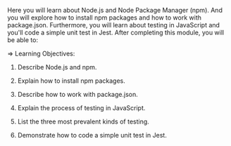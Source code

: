 Here you will learn about Node.js and Node Package Manager (npm). And you will explore how to install npm packages and how to work with package.json. Furthermore, you will learn about testing in JavaScript and you'll code a simple unit test in Jest. After completing this module, you will be able to:

=> Learning Objectives:

1) Describe Node.js and npm.

2) Explain how to install npm packages.

3) Describe how to work with package.json.

4) Explain the process of testing in JavaScript.

5) List the three most prevalent kinds of testing.

6) Demonstrate how to code a simple unit test in Jest.
